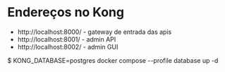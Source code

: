# Endereços no Kong

- http://localhost:8000/ - gateway de entrada das apis
- http://localhost:8001/ - admin API
- http://localhost:8002/ - admin GUI

$ KONG_DATABASE=postgres docker compose --profile database up -d
